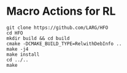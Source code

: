 Macro Actions for RL
====================

````
git clone https://github.com/LARG/HFO
cd HFO
mkdir build && cd build
cmake -DCMAKE_BUILD_TYPE=RelwithDebInfo ..
make -j4
make install
cd ../..
make
````